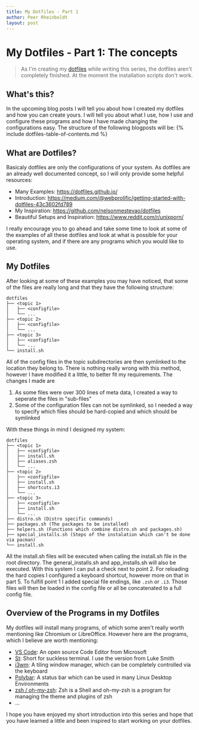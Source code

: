 ```yaml
---
title: My Dotfiles - Part 1
author: Peer Rheinboldt
layout: post
---
```


# My Dotfiles - Part 1: The concepts
> As I'm creating my [dotfiles](https://github.com/peerlator/dotfiles-new) while writing this series, the dotfiles aren't completely finished. At the moment the installation scripts don't work.  

## What's this?
In the upcoming blog posts I will tell you about how I created my dotfiles and how you can create yours. I will tell you about what I use, how I use and configure these programs and how I have made changing the configurations easy. The structure of the following blogposts will be:
{% include dotfiles-table-of-contents.md %}

## What are Dotfiles?
Basicaly dotfiles are only the configurations of your system. As dotfiles are an already well documented concept, so I will only provide some helpful resources:
- Many Examples: https://dotfiles.github.io/
- Introduction: https://medium.com/@webprolific/getting-started-with-dotfiles-43c3602fd789
- My Inspiration: https://github.com/nelsonmestevao/dotfiles
- Beautiful Setups and Inspiration: https://www.reddit.com/r/unixporn/

I really encourage you to go ahead and take some time to look at some of the examples of all these dotfiles and look at what is possible for your operating system, and if there are any programs which you would like to use. 

## My Dotfiles
After looking at some of these examples you may have noticed, that some of the files are really long and that they have the following structure:
```
dotfiles
├── <topic 1>
│   ├── <configfile>
│   └── ...
├── <topic 2>
│   ├── <configfile>
│   └── ...
├── <topic 3>
│   ├── <configfile>
│   └── ...
└── install.sh
```
All of the config files in the topic subdirectories are then symlinked to the location they belong to. There is nothing really wrong with this method, however I have modified it a little, to better fit my requirements. The changes I made are
1. As some files were over 300 lines of meta data, I created a way to seperate the files in "sub-files"
2. Some of the configuration files can not be symlinked, so I needed a way to specify which files should be hard-copied and which should be symlinked

With these things in mind I designed my system:
```
dotfiles
├── <topic 1>
│   ├── <configfile>
│   ├── install.sh
│   ├── aliases.zsh
│   └── ...
├── <topic 2>
│   ├── <configfile>
│   ├── install.sh
│   ├── shortcuts.i3
│   └── ...
├── <topic 3>
│   ├── <configfile>
│   ├── install.sh
│   └── ...
├── distro.sh (Distro specific commands)
├── packages.sh (The packages to be installed)
├── helpers.sh (Functions which combine distro.sh and packages.sh)
├── special_installs.sh (Steps of the instalation which can't be done via pacman)
└── install.sh
```
All the install.sh files will be executed when calling the install.sh file in the root directory. The general_installs.sh and app_installs.sh will also be executed. With this system I can put a check next to point 2. For reloading the hard copies I configured a keyboard shortcut, however more on that in part 5. To fulfill point 1 I added special file endings, like `.zsh` or `.i3`. Those files will then be loaded in the config file or all be concatenated to a full config file. 

## Overview of the Programs in my Dotfiles
My dotfiles will install many programs, of which some aren't really worth mentioning like Chromium or LibreOffice. However here are the programs, which I believe are worth mentioning:
- [VS Code](https://code.visualstudio.com/): An open source Code Editor from Microsoft
- [St](https://github.com/LukeSmithxyz/st): Short for suckless terminal. I use the version from Luke Smith
- [i3wm](https://i3wm.org): A tiling window manager, which can be completely controlled via the keyboard
- [Polybar](https://github.com/jaagr/polybar): A status bar which can be used in many Linux Desktop Environments
- [zsh / oh-my-zsh](https://ohmyz.sh/): Zsh is a Shell and oh-my-zsh is a program for managing the theme and plugins of zsh
- ...

I hope you have enjoyed my short introduction into this series and hope that you have learned a little and been inspired to start working on your dotfiles.
